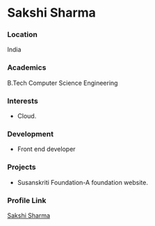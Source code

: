 # Sakshi Sharma

### Location

India

### Academics

B.Tech Computer Science Engineering

### Interests

- Cloud.

### Development

- Front end developer

### Projects

- Susanskriti Foundation-A foundation website.

### Profile Link

[Sakshi Sharma](https://github.com/sakshisharma8)
